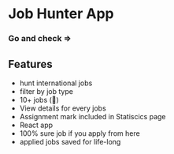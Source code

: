 # Job Hunter App

### Go and check => 


## Features
* hunt international jobs
* filter by job type
* 10+ jobs (🤣)
* View details for every jobs
* Assignment mark included in Statiscics page
* React app
* 100% sure job if you apply from here
* applied jobs saved for life-long